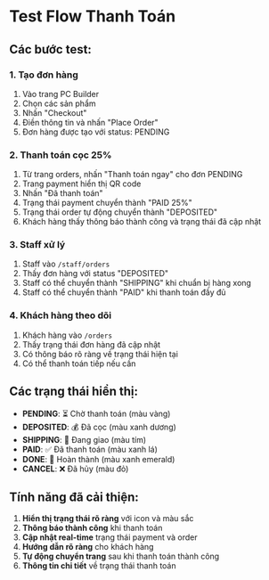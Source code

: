 # Test Flow Thanh Toán

## Các bước test:

### 1. Tạo đơn hàng
1. Vào trang PC Builder
2. Chọn các sản phẩm
3. Nhấn "Checkout"
4. Điền thông tin và nhấn "Place Order"
5. Đơn hàng được tạo với status: PENDING

### 2. Thanh toán cọc 25%
1. Từ trang orders, nhấn "Thanh toán ngay" cho đơn PENDING
2. Trang payment hiển thị QR code
3. Nhấn "Đã thanh toán"
4. Trạng thái payment chuyển thành "PAID 25%"
5. Trạng thái order tự động chuyển thành "DEPOSITED"
6. Khách hàng thấy thông báo thành công và trạng thái đã cập nhật

### 3. Staff xử lý
1. Staff vào `/staff/orders`
2. Thấy đơn hàng với status "DEPOSITED"
3. Staff có thể chuyển thành "SHIPPING" khi chuẩn bị hàng xong
4. Staff có thể chuyển thành "PAID" khi thanh toán đầy đủ

### 4. Khách hàng theo dõi
1. Khách hàng vào `/orders`
2. Thấy trạng thái đơn hàng đã cập nhật
3. Có thông báo rõ ràng về trạng thái hiện tại
4. Có thể thanh toán tiếp nếu cần

## Các trạng thái hiển thị:

- **PENDING**: ⏳ Chờ thanh toán (màu vàng)
- **DEPOSITED**: 💰 Đã cọc (màu xanh dương)  
- **SHIPPING**: 🚚 Đang giao (màu tím)
- **PAID**: ✅ Đã thanh toán (màu xanh lá)
- **DONE**: 🎉 Hoàn thành (màu xanh emerald)
- **CANCEL**: ❌ Đã hủy (màu đỏ)

## Tính năng đã cải thiện:

1. **Hiển thị trạng thái rõ ràng** với icon và màu sắc
2. **Thông báo thành công** khi thanh toán
3. **Cập nhật real-time** trạng thái payment và order
4. **Hướng dẫn rõ ràng** cho khách hàng
5. **Tự động chuyển trang** sau khi thanh toán thành công
6. **Thông tin chi tiết** về trạng thái thanh toán
